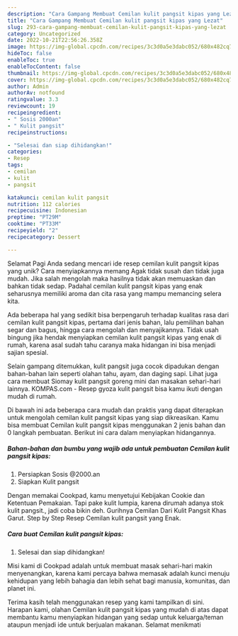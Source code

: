 ```yaml
---
description: "Cara Gampang Membuat Cemilan kulit pangsit kipas yang Lezat"
title: "Cara Gampang Membuat Cemilan kulit pangsit kipas yang Lezat"
slug: 293-cara-gampang-membuat-cemilan-kulit-pangsit-kipas-yang-lezat
category: Uncategorized
date: 2022-10-21T22:56:26.358Z
image: https://img-global.cpcdn.com/recipes/3c3d0a5e3dabc052/680x482cq70/cemilan-kulit-pangsit-kipas-foto-resep-utama.jpg
hideToc: false
enableToc: true
enableTocContent: false
thumbnail: https://img-global.cpcdn.com/recipes/3c3d0a5e3dabc052/680x482cq70/cemilan-kulit-pangsit-kipas-foto-resep-utama.jpg
cover: https://img-global.cpcdn.com/recipes/3c3d0a5e3dabc052/680x482cq70/cemilan-kulit-pangsit-kipas-foto-resep-utama.jpg
author: Admin
authorAv: notfound
ratingvalue: 3.3
reviewcount: 19
recipeingredient:
- " Sosis 2000an"
- " Kulit pangsit"
recipeinstructions:

- "Selesai dan siap dihidangkan!"
categories:
- Resep
tags:
- cemilan
- kulit
- pangsit

katakunci: cemilan kulit pangsit 
nutrition: 112 calories
recipecuisine: Indonesian
preptime: "PT29M"
cooktime: "PT33M"
recipeyield: "2"
recipecategory: Dessert

---
```



Selamat Pagi Anda sedang mencari ide resep cemilan kulit pangsit kipas yang unik? Cara menyiapkannya memang Agak tidak susah dan tidak juga mudah. Jika salah mengolah maka hasilnya tidak akan memuaskan dan bahkan tidak sedap. Padahal cemilan kulit pangsit kipas yang enak seharusnya memiliki aroma dan cita rasa yang mampu memancing selera kita.


Ada beberapa hal yang sedikit bisa berpengaruh terhadap kualitas rasa dari cemilan kulit pangsit kipas, pertama dari jenis bahan, lalu pemilihan bahan segar dan bagus, hingga cara mengolah dan menyajikannya. Tidak usah bingung jika hendak menyiapkan cemilan kulit pangsit kipas yang enak di rumah, karena asal sudah tahu caranya maka hidangan ini bisa menjadi sajian spesial.

Selain gampang ditemukkan, kulit pangsit juga cocok dipadukan dengan bahan-bahan lain seperti olahan tahu, ayam, dan daging sapi. Lihat juga cara membuat Siomay kulit pangsit goreng mini dan masakan sehari-hari lainnya. KOMPAS.com - Resep gyoza kulit pangsit bisa kamu ikuti dengan mudah di rumah.


Di bawah ini ada beberapa cara mudah dan praktis yang dapat diterapkan untuk mengolah cemilan kulit pangsit kipas yang siap dikreasikan. Kamu bisa membuat Cemilan kulit pangsit kipas menggunakan 2 jenis bahan dan 0 langkah pembuatan. Berikut ini cara dalam menyiapkan hidangannya.

<!--inarticleads1-->

##### Bahan-bahan dan bumbu yang wajib ada untuk pembuatan Cemilan kulit pangsit kipas:

1. Persiapkan  Sosis @2000.an
1. Siapkan  Kulit pangsit


Dengan memakai Cookpad, kamu menyetujui Kebijakan Cookie dan Ketentuan Pemakaian. Tapi pake kulit lumpia, karena dirumah adanya stok kulit pangsit., jadi coba bikin deh. Gurihnya Cemilan Dari Kulit Pangsit Khas Garut. Step by Step Resep Cemilan kulit pangsit yang Enak. 

<!--inarticleads2-->

##### Cara buat Cemilan kulit pangsit kipas:


1. Selesai dan siap dihidangkan!

Misi kami di Cookpad adalah untuk membuat masak sehari-hari makin menyenangkan, karena kami percaya bahwa memasak adalah kunci menuju kehidupan yang lebih bahagia dan lebih sehat bagi manusia, komunitas, dan planet ini. 

Terima kasih telah menggunakan resep yang kami tampilkan di sini. Harapan kami, olahan Cemilan kulit pangsit kipas yang mudah di atas dapat membantu kamu menyiapkan hidangan yang sedap untuk keluarga/teman ataupun menjadi ide untuk berjualan makanan. Selamat menikmati
